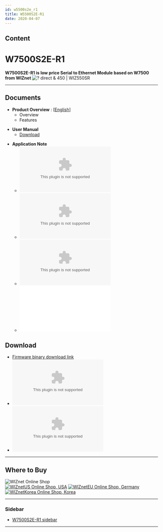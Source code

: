 ```yaml
---
id: w5500s2e_r1
title: W5500S2E-R1
date: 2020-04-07
---
```



## Content

# W7500S2E-R1

**W7500S2E-R1 is low price Serial to Ethernet Module based on W7500 from WIZnet** ![? direct & 450 |
WIZ550SR](/products/w5500s2e-z1/500k_w7500s2e_r1.jpg)

-----

## Documents

  - **Product Overview** :
    [[English](Overview-[EN].md)] 
      - Overview
      - Features

<!-- end list -->

  - **User Manual**
      - [Download](https://www.wizse.com/w7500s2e/)

<!-- end list -->

  - **Application Note**
      - ![Guideline for configuring TCP
        Server](/products/w5500s2e-z1/guideline_for_configure_the_s2e_as_tcp_server_by_mcu_v1.1.zip)
      - ![Guideline for configuring UDP
        mode](/products/w5500s2e-z1/guideline_for_configuring_the_s2e_into_udp_mode_by_mcu_v1.1.zip)
      - ![Guideline for configuring TCP
        Client](/products/w5500s2e-z1/guideline_for_configure_the_s2e_as_tcp_client_by_mcu_v1.1.zip)
      - ![Guideline for configuring multiple TCP
        Clients](/products/w5500s2e-z1/guideline_for_configuring_the_s2e_as_multiple_tcp_clients_by_mcu_v1.0_.pdf)


## Download

  - [Firmware binary download link](https://www.wizse.com/w7500s2e/)
  - ![Configuration Tool
    (Setup)](/products/w5500s2e-z1/wizs2e_configtool_v1.0.1.3_setup.zip)
  - ![Configuration Tool (.exe
    only)](/products/w5500s2e-z1/wizs2e_configtool_v1.0.1.3.zip)

-----

## Where to Buy

![WIZnet Online Shop](/products/w5500s2e-z1/buynow.png)  
[![WIZnetUS Online Shop,
USA](/products/w5500/w5500_evb/icons/dollar.png)](http://www.shopwiznet.com/)
[![WIZnetEU Online Shop,
Germany](/products/w5500/w5500_evb/icons/european-euro.png)](http://shop.wiznet.eu/)
[![WIZnetKorea Online Shop,
Korea](/products/w5500/w5500_evb/icons/won.png)](http://shop.wiznet.co.kr/)

-----

### Sidebar

  - [W7500S2E-R1 sidebar](../W7500S2E-R1/)

-----
